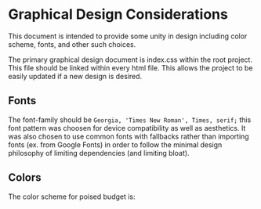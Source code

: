 # Graphical Design Considerations

This document is intended to provide some unity in design including color scheme, fonts, and other such choices.

The primary graphical design document is index.css within the root project. This file should be linked within every html file. This allows the project to be easily updated if a new design is desired.

## Fonts

The font-family should be `Georgia, 'Times New Roman', Times, serif;` this font pattern was choosen for device compatibility as well as aesthetics. It was also chosen to use common fonts with fallbacks rather than importing fonts (ex. from Google Fonts) in order to follow the minimal design philosophy of limiting dependencies (and limiting bloat).

## Colors

The color scheme for poised budget is:

